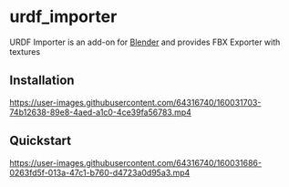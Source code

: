 # urdf_importer
URDF Importer is an add-on for [Blender](https://www.blender.org/) and provides FBX Exporter with textures

## Installation

https://user-images.githubusercontent.com/64316740/160031703-74b12638-89e8-4aed-a1c0-4ce39fa56783.mp4



## Quickstart

https://user-images.githubusercontent.com/64316740/160031686-0263fd5f-013a-47c1-b760-d4723a0d95a3.mp4


